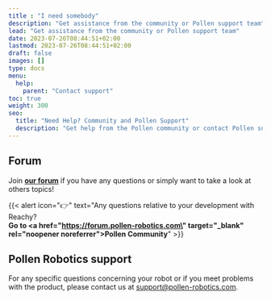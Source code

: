 ```yaml
---
title : "I need somebody"
description: "Get assistance from the community or Pollen support team"
lead: "Get assistance from the community or Pollen support team"
date: 2023-07-26T08:44:51+02:00
lastmod: 2023-07-26T08:44:51+02:00
draft: false
images: []
type: docs
menu:
  help:
    parent: "Contact support"
toc: true
weight: 300
seo:
  title: "Need Help? Community and Pollen Support"
  description: "Get help from the Pollen community or contact Pollen support for assistance with your Reachy 2."
---
```


## Forum

Join **[our forum](https://forum.pollen-robotics.com/)** if you have any questions or simply want to take a look at others topics!

{{< alert icon="👉" text="Any questions relative to your development with Reachy?</br><b>Go to <a href=\"https://forum.pollen-robotics.com\" target=\"_blank\" rel=\"noopener noreferrer\">Pollen Community</a></b>" >}}


## Pollen Robotics support

For any specific questions concerning your robot or if you meet problems with the product, please contact us at [support@pollen-robotics.com](mailto:support@pollen-robotics.com).

